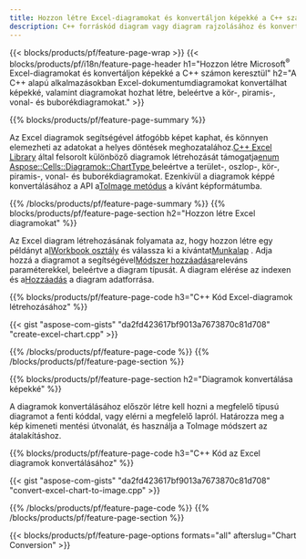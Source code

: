 ```yaml
---
title: Hozzon létre Excel-diagramokat és konvertáljon képekké a C++ számon keresztül
description: C++ forráskód diagram vagy diagram rajzolásához és konvertálásához Microsoft Excelben a C++ könyvtár használatával
---
```

{{< blocks/products/pf/feature-page-wrap >}}
{{< blocks/products/pf/i18n/feature-page-header h1="Hozzon létre Microsoft<sup>&reg;</sup> Excel-diagramokat és konvertáljon képekké a C++ számon keresztül" h2="A C++ alapú alkalmazásokban Excel-dokumentumdiagramokat konvertálhat képekké, valamint diagramokat hozhat létre, beleértve a kör-, piramis-, vonal- és buborékdiagramokat." >}}

{{% blocks/products/pf/feature-page-summary %}}

 Az Excel diagramok segítségével átfogóbb képet kaphat, és könnyen elemezheti az adatokat a helyes döntések meghozatalához.[C++ Excel Library](/cells/hu/cpp/) által felsorolt különböző diagramok létrehozását támogatja[enum Aspose::Cells::Diagramok::ChartType
](https://reference.aspose.com/cells/cpp/namespace/aspose.cells.charts#a2f17e69bcefc754569019185d0621b70) beleértve a terület-, oszlop-, kör-, piramis-, vonal- és buborékdiagramokat. Ezenkívül a diagramok képpé konvertálásához a API a[ToImage metódus](https://reference.aspose.com/cells/cpp/class/aspose.cells.charts.i_sparkline#a28d76dd585c48366e1657f2982722ddb) a kívánt képformátumba.

{{% /blocks/products/pf/feature-page-summary %}}
{{% blocks/products/pf/feature-page-section h2="Hozzon létre Excel diagramokat" %}}

 Az Excel diagram létrehozásának folyamata az, hogy hozzon létre egy példányt a[IWorkbook osztály](https://reference.aspose.com/cells/cpp/class/aspose.cells.i_workbook) és válassza ki a kívántat[Munkalap](https://reference.aspose.com/cells/cpp/class/aspose.cells.i_worksheet_collection#a5574d624796043233420d0e0459ccc43) . Adja hozzá a diagramot a segítségével[Módszer hozzáadása](https://reference.aspose.com/cells/cpp/class/aspose.cells.charts.i_chart_collection#ab7e8cce835c251a4682605299a6aa068)releváns paraméterekkel, beleértve a diagram típusát. A diagram elérése az indexen és a[Hozzáadás](https://reference.aspose.com/cells/cpp/class/aspose.cells.charts.i_series_collection#a8f4dc4d883f32f65b1fb673e2aa7862f) a diagram adatforrása.

{{% blocks/products/pf/feature-page-code h3="C++ Kód Excel-diagramok létrehozásához" %}}

{{< gist "aspose-com-gists" "da2fd423617bf9013a7673870c81d708" "create-excel-chart.cpp" >}}

{{% /blocks/products/pf/feature-page-code %}}
{{% /blocks/products/pf/feature-page-section %}}

{{% blocks/products/pf/feature-page-section h2="Diagramok konvertálása képekké" %}}


A diagramok konvertálásához először létre kell hozni a megfelelő típusú diagramot a fenti kóddal, vagy elérni a megfelelő lapról. Határozza meg a kép kimeneti mentési útvonalát, és használja a ToImage módszert az átalakításhoz.

 
{{% blocks/products/pf/feature-page-code h3="C++ Kód az Excel diagramok konvertálásához" %}}

{{< gist "aspose-com-gists" "da2fd423617bf9013a7673870c81d708" "convert-excel-chart-to-image.cpp" >}}

{{% /blocks/products/pf/feature-page-code %}}
{{% /blocks/products/pf/feature-page-section %}}

{{< blocks/products/pf/feature-page-options formats="all" afterslug="Chart Conversion" >}}
